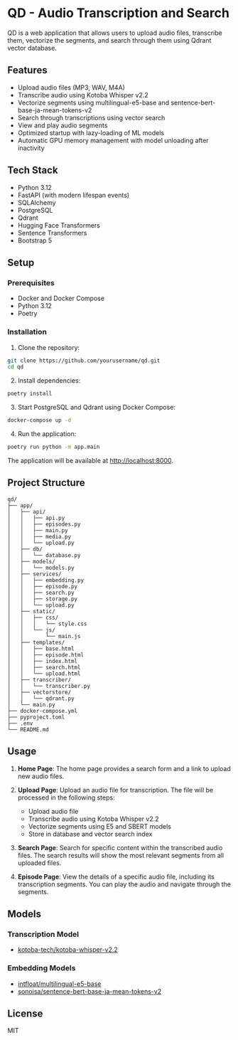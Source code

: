 # QD - Audio Transcription and Search

QD is a web application that allows users to upload audio files, transcribe them, vectorize the segments, and search through them using Qdrant vector database.

## Features

- Upload audio files (MP3, WAV, M4A)
- Transcribe audio using Kotoba Whisper v2.2
- Vectorize segments using multilingual-e5-base and sentence-bert-base-ja-mean-tokens-v2
- Search through transcriptions using vector search
- View and play audio segments
- Optimized startup with lazy-loading of ML models
- Automatic GPU memory management with model unloading after inactivity

## Tech Stack

- Python 3.12
- FastAPI (with modern lifespan events)
- SQLAlchemy
- PostgreSQL
- Qdrant
- Hugging Face Transformers
- Sentence Transformers
- Bootstrap 5

## Setup

### Prerequisites

- Docker and Docker Compose
- Python 3.12
- Poetry

### Installation

1. Clone the repository:

```bash
git clone https://github.com/yourusername/qd.git
cd qd
```

2. Install dependencies:

```bash
poetry install
```

3. Start PostgreSQL and Qdrant using Docker Compose:

```bash
docker-compose up -d
```

4. Run the application:

```bash
poetry run python -m app.main
```

The application will be available at <http://localhost:8000>.

## Project Structure

```
qd/
├── app/
│   ├── api/
│   │   ├── api.py
│   │   ├── episodes.py
│   │   ├── main.py
│   │   ├── media.py
│   │   └── upload.py
│   ├── db/
│   │   └── database.py
│   ├── models/
│   │   └── models.py
│   ├── services/
│   │   ├── embedding.py
│   │   ├── episode.py
│   │   ├── search.py
│   │   ├── storage.py
│   │   └── upload.py
│   ├── static/
│   │   ├── css/
│   │   │   └── style.css
│   │   └── js/
│   │       └── main.js
│   ├── templates/
│   │   ├── base.html
│   │   ├── episode.html
│   │   ├── index.html
│   │   ├── search.html
│   │   └── upload.html
│   ├── transcriber/
│   │   └── transcriber.py
│   ├── vectorstore/
│   │   └── qdrant.py
│   └── main.py
├── docker-compose.yml
├── pyproject.toml
├── .env
└── README.md
```

## Usage

1. **Home Page**: The home page provides a search form and a link to upload new audio files.

2. **Upload Page**: Upload an audio file for transcription. The file will be processed in the following steps:
   - Upload audio file
   - Transcribe audio using Kotoba Whisper v2.2
   - Vectorize segments using E5 and SBERT models
   - Store in database and vector search index

3. **Search Page**: Search for specific content within the transcribed audio files. The search results will show the most relevant segments from all uploaded files.

4. **Episode Page**: View the details of a specific audio file, including its transcription segments. You can play the audio and navigate through the segments.

## Models

### Transcription Model

- [kotoba-tech/kotoba-whisper-v2.2](https://huggingface.co/kotoba-tech/kotoba-whisper-v2.2)

### Embedding Models

- [intfloat/multilingual-e5-base](https://huggingface.co/intfloat/multilingual-e5-base)
- [sonoisa/sentence-bert-base-ja-mean-tokens-v2](https://huggingface.co/sonoisa/sentence-bert-base-ja-mean-tokens-v2)

## License

MIT
